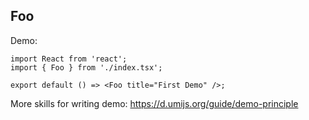 ## Foo

Demo:

```tsx
import React from 'react';
import { Foo } from './index.tsx';

export default () => <Foo title="First Demo" />;
```

More skills for writing demo: https://d.umijs.org/guide/demo-principle
